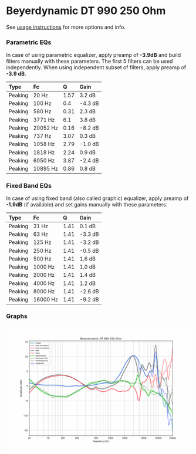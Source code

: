 # Beyerdynamic DT 990 250 Ohm
See [usage instructions](https://github.com/jaakkopasanen/AutoEq#usage) for more options and info.

### Parametric EQs
In case of using parametric equalizer, apply preamp of **-3.9dB** and build filters manually
with these parameters. The first 5 filters can be used independently.
When using independent subset of filters, apply preamp of **-3.9 dB**.

| Type    | Fc       |    Q | Gain    |
|:--------|:---------|:-----|:--------|
| Peaking | 20 Hz    | 1.57 | 3.2 dB  |
| Peaking | 100 Hz   | 0.4  | -4.3 dB |
| Peaking | 580 Hz   | 0.31 | 2.3 dB  |
| Peaking | 3771 Hz  | 6.1  | 3.8 dB  |
| Peaking | 20052 Hz | 0.16 | -8.2 dB |
| Peaking | 737 Hz   | 3.07 | 0.3 dB  |
| Peaking | 1058 Hz  | 2.79 | -1.0 dB |
| Peaking | 1818 Hz  | 2.24 | 0.9 dB  |
| Peaking | 6050 Hz  | 3.87 | -2.4 dB |
| Peaking | 10895 Hz | 0.86 | 0.8 dB  |

### Fixed Band EQs
In case of using fixed band (also called graphic) equalizer, apply preamp of **-1.9dB**
(if available) and set gains manually with these parameters.

| Type    | Fc       |    Q | Gain    |
|:--------|:---------|:-----|:--------|
| Peaking | 31 Hz    | 1.41 | 0.1 dB  |
| Peaking | 63 Hz    | 1.41 | -3.3 dB |
| Peaking | 125 Hz   | 1.41 | -3.2 dB |
| Peaking | 250 Hz   | 1.41 | -0.5 dB |
| Peaking | 500 Hz   | 1.41 | 1.6 dB  |
| Peaking | 1000 Hz  | 1.41 | 1.0 dB  |
| Peaking | 2000 Hz  | 1.41 | 1.4 dB  |
| Peaking | 4000 Hz  | 1.41 | 1.2 dB  |
| Peaking | 8000 Hz  | 1.41 | -2.6 dB |
| Peaking | 16000 Hz | 1.41 | -9.2 dB |

### Graphs
![](./Beyerdynamic%20DT%20990%20250%20Ohm.png)